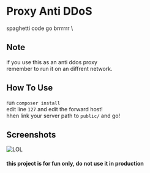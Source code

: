 # Proxy Anti DDoS
spaghetti code go brrrrrr \

## Note
if you use this as an anti ddos proxy \
remember to run it on an diffrent network.

## How To Use
run `composer install` \
edit line `127` and edit the forward host! \
hhen link your server path to `public/` and go!

## Screenshots
![LOL](https://i.ibb.co/T8Z8ZMD/grafik.png)

#### this project is for fun only, do not use it in production
